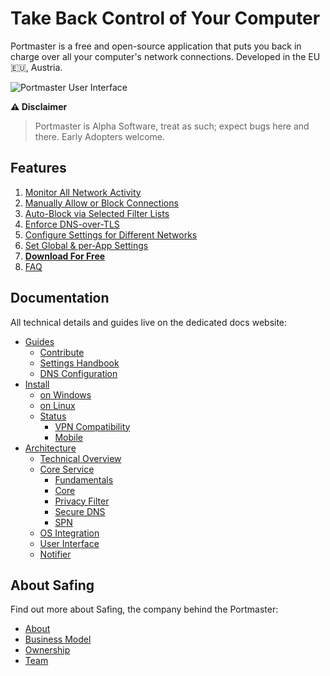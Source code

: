 # Take Back Control of Your Computer

Portmaster is a free and open-source application that puts you back in charge over all your computer's network connections.
Developed in the EU 🇪🇺, Austria.

![Portmaster User Interface](https://assets.safing.io/portmaster/full-interface.png)

**⚠️ Disclaimer**

> Portmaster is Alpha Software, treat as such; expect bugs here and there. Early Adopters welcome.

## Features
1. [Monitor All Network Activity](https://safing.io/portmaster#network-all-network-activity)
2. [Manually Allow or Block Connections](https://safing.io/portmaster#manually-allow-or-block-connections)
3. [Auto-Block via Selected Filter Lists](https://safing.io/portmaster#auto-block-via-selected-filter-lists)
4. [Enforce DNS-over-TLS](https://safing.io/portmaster#enforce-dns-over-tls)
5. [Configure Settings for Different Networks](https://safing.io/portmaster#configure-settings-for-different-networks)
6. [Set Global & per‑App Settings](https://safing.io/portmaster#set-global-and-app-settings)
7. [**Download For Free**](https://safing.io/portmaster#downloads)
8. [FAQ](https://safing.io/portmaster#faq)

## Documentation

All technical details and guides live on the dedicated docs website:

- [Guides](https://docs.safing.io/portmaster/guides/contribute)
  - [Contribute](https://docs.safing.io/portmaster/guides/contribute)
  - [Settings Handbook](https://docs.safing.io/portmaster/settings)
  - [DNS Configuration](https://docs.safing.io/portmaster/guides/dns-configuration)
- [Install](https://docs.safing.io/portmaster/install/windows)
  - [on Windows](https://docs.safing.io/portmaster/install/windows)
  - [on Linux](https://docs.safing.io/portmaster/install/linux)
  - [Status](https://docs.safing.io/portmaster/install/status/vpn-compatibility)
    - [VPN Compatibility](https://docs.safing.io/portmaster/install/status/vpn-compatibility)
    - [Mobile](https://docs.safing.io/portmaster/install/status/mobile)
- [Architecture](https://docs.safing.io/portmaster/architecture/overview)
  - [Technical Overview](https://docs.safing.io/portmaster/architecture/overview)
  - [Core Service](https://docs.safing.io/portmaster/architecture/core-service)
    - [Fundamentals](https://docs.safing.io/portmaster/architecture/core-service/fundamentals)
    - [Core](https://docs.safing.io/portmaster/architecture/core-service/core)
    - [Privacy Filter](https://docs.safing.io/portmaster/architecture/core-service/privacy-filter)
    - [Secure DNS](https://docs.safing.io/portmaster/architecture/core-service/secure-dns)
    - [SPN](https://docs.safing.io/portmaster/architecture/core-service/spn)
  - [OS Integration](https://docs.safing.io/portmaster/architecture/os-integration)
  - [User Interface](https://docs.safing.io/portmaster/architecture/user-interface)
  - [Notifier](https://docs.safing.io/portmaster/architecture/notifier)

## About Safing

Find out more about Safing, the company behind the Portmaster:

- [About](https://safing.io/about/)
- [Business Model](https://safing.io/business-model/)
- [Ownership](https://safing.io/ownership/)
- [Team](https://safing.io/team/)
